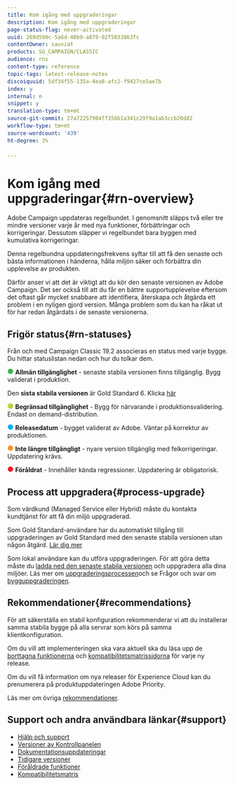 ```yaml
---
title: Kom igång med uppgraderingar
description: Kom igång med uppgraderingar
page-status-flag: never-activated
uuid: 269d590c-5a6d-40b9-a879-02f5033863fc
contentOwner: sauviat
products: SG_CAMPAIGN/CLASSIC
audience: rns
content-type: reference
topic-tags: latest-release-notes
discoiquuid: 5df34f55-135a-4ea8-afc2-f9427ce5ae7b
index: y
internal: n
snippet: y
translation-type: tm+mt
source-git-commit: 27a72257904ff356b1a341c29f9a1ab3ccb20dd2
workflow-type: tm+mt
source-wordcount: '439'
ht-degree: 3%

---
```



# Kom igång med uppgraderingar{#rn-overview}

Adobe Campaign uppdateras regelbundet. I genomsnitt släpps två eller tre mindre versioner varje år med nya funktioner, förbättringar och korrigeringar. Dessutom släpper vi regelbundet bara byggen med kumulativa korrigeringar.

Denna regelbundna uppdateringsfrekvens syftar till att få den senaste och bästa informationen i händerna, hålla miljön säker och förbättra din upplevelse av produkten.

Därför anser vi att det är viktigt att du kör den senaste versionen av Adobe Campaign. Det ser också till att du får en bättre supportupplevelse eftersom det oftast går mycket snabbare att identifiera, återskapa och åtgärda ett problem i en nyligen gjord version. Många problem som du kan ha råkat ut för har redan åtgärdats i de senaste versionerna.

## Frigör status{#rn-statuses}

Från och med Campaign Classic 19.2 associeras en status med varje bygge. Du hittar statuslistan nedan och hur du tolkar dem.

![](assets/do-not-localize/green3.png) **Allmän tillgänglighet** - senaste stabila versionen finns tillgänglig. Bygg validerat i produktion.

Den **sista stabila versionen** är Gold Standard 6. Klicka [här](../../rn/using/gold-standard.md)

![](assets/do-not-localize/limited.png) **Begränsad tillgänglighet** - Bygg för närvarande i produktionsvalidering. Endast on demand-distribution.

![](assets/do-not-localize/blue3.png) **Releasedatum** - bygget validerat av Adobe. Väntar på korrektur av produktionen.

![](assets/do-not-localize/orange3.png) **Inte längre tillgängligt** - nyare version tillgänglig med felkorrigeringar. Uppdatering krävs.

![](assets/do-not-localize/red3.png) **Föråldrat** - Innehåller kända regressioner. Uppdatering är obligatorisk.

## Process att uppgradera{#process-upgrade}

Som värdkund (Managed Service eller Hybrid) måste du kontakta kundtjänst för att få din miljö uppgraderad.

Som Gold Standard-användare har du automatiskt tillgång till uppgraderingen av Gold Standard med den senaste stabila versionen utan någon åtgärd. [Lär dig mer](https://helpx.adobe.com/campaign/kb/gold-standard.html#gs-6)

Som lokal användare kan du utföra uppgraderingen. För att göra detta måste du [ladda ned den senaste stabila versionen](https://experience.adobe.com/#/downloads/content/software-distribution/en/campaign.html) och uppgradera alla dina miljöer. Läs mer om [uppgraderingsprocessen](https://helpx.adobe.com/campaign/kb/acc-build-upgrade.html)och se Frågor och svar om [bygguppgraderingen](https://helpx.adobe.com/campaign/kb/build-upgrade-faq.html).

## Rekommendationer{#recommendations}

För att säkerställa en stabil konfiguration rekommenderar vi att du installerar samma stabila bygge på alla servrar som körs på samma klientkonfiguration.

Om du vill att implementeringen ska vara aktuell ska du läsa upp de [borttagna funktionerna](../../rn/using/deprecated-features.md) och [kompatibilitetsmatrissidorna](../../rn/using/compatibility-matrix.md) för varje ny release.

Om du vill få information om nya releaser för Experience Cloud kan du prenumerera på produktuppdateringen [](https://www.adobe.com/subscription/priority-product-update.html)Adobe Priority.

Läs mer om övriga [rekommendationer](https://helpx.adobe.com/campaign/kb/acc-build-upgrade.html#Recommendations).

## Support och andra användbara länkar{#support}

* [Hjälp och support](https://helpx.adobe.com/campaign/kb/ac-support.html#acc-support)
* [Versioner av Kontrollpanelen](https://docs.adobe.com/content/help/sv-SE/control-panel/using/release-notes.html)
* [Dokumentationsuppdateringar](../../rn/using/documentation-updates.md)
* [Tidigare versioner](../../rn/using/release--20-1.md)
* [Föråldrade funktioner](../../rn/using/deprecated-features.md)
* [Kompatibilitetsmatris](../../rn/using/compatibility-matrix.md)

